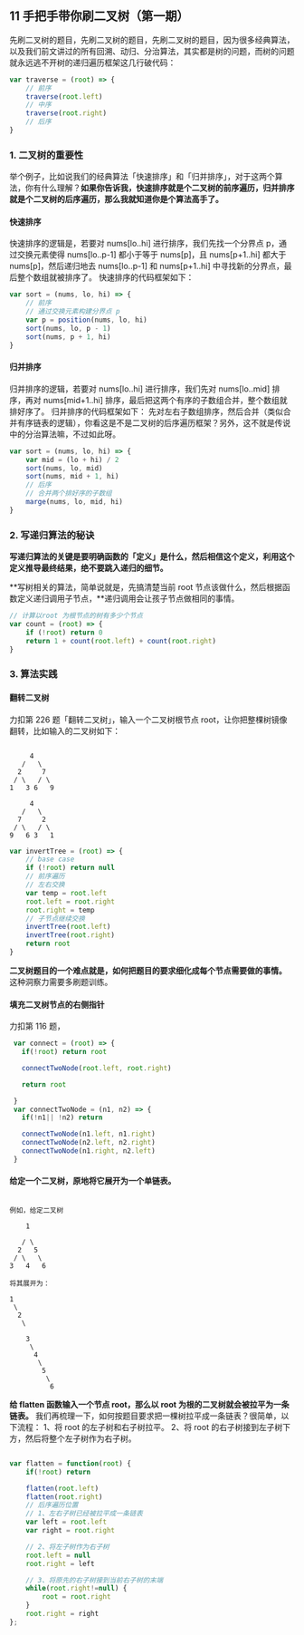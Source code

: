 ## 11 手把手带你刷二叉树（第一期）

先刷二叉树的题目，先刷二叉树的题目，先刷二叉树的题目，因为很多经典算法，以及我们前文讲过的所有回溯、动归、分治算法，其实都是树的问题，而树的问题就永远逃不开树的递归遍历框架这几行破代码：

``` js
var traverse = (root) => {
    // 前序
    traverse(root.left)
    // 中序
    traverse(root.right)
    // 后序
}
```

### 1. 二叉树的重要性

举个例子，比如说我们的经典算法「快速排序」和「归并排序」，对于这两个算法，你有什么理解？**如果你告诉我，快速排序就是个二叉树的前序遍历，归并排序就是个二叉树的后序遍历，那么我就知道你是个算法高手了。**

#### 快速排序

快速排序的逻辑是，若要对 nums[lo..hi] 进行排序，我们先找一个分界点 p，通过交换元素使得 nums[lo..p-1] 都小于等于 nums[p]，且 nums[p+1..hi] 都大于 nums[p]，然后递归地去 nums[lo..p-1] 和 nums[p+1..hi] 中寻找新的分界点，最后整个数组就被排序了。
快速排序的代码框架如下：

``` js
var sort = (nums, lo, hi) => {
    // 前序
    // 通过交换元素构建分界点 p
    var p = position(nums, lo, hi)
    sort(nums, lo, p - 1)
    sort(nums, p + 1, hi)
}
```

#### 归并排序

归并排序的逻辑，若要对 nums[lo..hi] 进行排序，我们先对 nums[lo..mid] 排序，再对 nums[mid+1..hi] 排序，最后把这两个有序的子数组合并，整个数组就排好序了。
归并排序的代码框架如下：
先对左右子数组排序，然后合并（类似合并有序链表的逻辑），你看这是不是二叉树的后序遍历框架？另外，这不就是传说中的分治算法嘛，不过如此呀。

``` js
var sort = (nums, lo, hi) => {
    var mid = (lo + hi) / 2
    sort(nums, lo, mid)
    sort(nums, mid + 1, hi)
    // 后序
    // 合并两个排好序的子数组
    marge(nums, lo, mid, hi)
}
```

### 2. 写递归算法的秘诀

**写递归算法的关键是要明确函数的「定义」是什么，然后相信这个定义，利用这个定义推导最终结果，绝不要跳入递归的细节。**

**写树相关的算法，简单说就是，先搞清楚当前 root 节点该做什么，然后根据函数定义递归调用子节点，**递归调用会让孩子节点做相同的事情。

``` js
// 计算以root 为根节点的树有多少个节点
var count = (root) => {
    if (!root) return 0
    return 1 + count(root.left) + count(root.right)
}
```

### 3. 算法实践

#### 翻转二叉树

力扣第 226 题「翻转二叉树」，输入一个二叉树根节点 root，让你把整棵树镜像翻转，比如输入的二叉树如下：

``` 

     4
   /   \
  2     7
 / \   / \
1   3 6   9

     4
   /   \
  7     2
 / \   / \
9   6 3   1

```

``` js
var invertTree = (root) => {
    // base case
    if (!root) return null
    // 前序遍历
    // 左右交换
    var temp = root.left
    root.left = root.right
    root.right = temp
    // 子节点继续交换
    invertTree(root.left)
    invertTree(root.right)
    return root
}
```

**二叉树题目的一个难点就是，如何把题目的要求细化成每个节点需要做的事情。** 这种洞察力需要多刷题训练。

#### 填充二叉树节点的右侧指针

力扣第 116 题，

``` js 
 var connect = (root) => {
   if(!root) return root

   connectTwoNode(root.left, root.right)

   return root

 }
 var connectTwoNode = (n1, n2) => {
   if(!n1|| !n2) return

   connectTwoNode(n1.left, n1.right)
   connectTwoNode(n2.left, n2.right)
   connectTwoNode(n1.right, n2.left)
 }

``` 

#### 给定一个二叉树，原地将它展开为一个单链表。

```

例如，给定二叉树

    1

   / \
  2   5
 / \   \
3   4   6

将其展开为：

1
 \
  2
   \

    3
     \
      4
       \
        5
         \
          6

``` 

**给 flatten 函数输入一个节点 root，那么以 root 为根的二叉树就会被拉平为一条链表。**
我们再梳理一下，如何按题目要求把一棵树拉平成一条链表？很简单，以下流程：
1、将 root 的左子树和右子树拉平。
2、将 root 的右子树接到左子树下方，然后将整个左子树作为右子树。

``` js

var flatten = function(root) {
    if(!root) return

    flatten(root.left)
    flatten(root.right)
    // 后序遍历位置 
    // 1、左右子树已经被拉平成一条链表
    var left = root.left
    var right = root.right

    // 2、将左子树作为右子树
    root.left = null
    root.right = left

    // 3、将原先的右子树接到当前右子树的末端
    while(root.right!=null) {
        root = root.right
    }
    root.right = right
};
```
